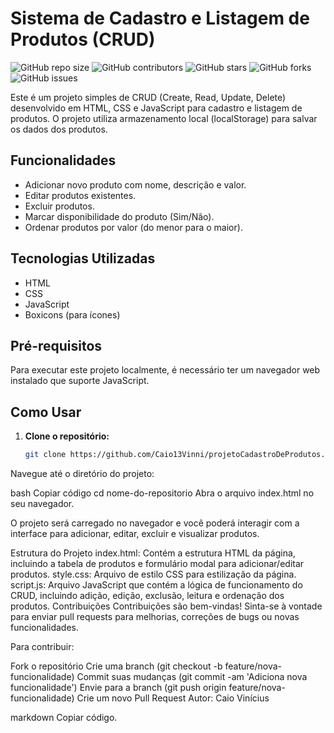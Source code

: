 # Sistema de Cadastro e Listagem de Produtos (CRUD)

![GitHub repo size](https://img.shields.io/github/repo-size/Caio13Vinni/projetoCadastroDeProdutos)
![GitHub contributors](https://img.shields.io/github/contributors/Caio13Vinni/projetoCadastroDeProdutos)
![GitHub stars](https://img.shields.io/github/stars/Caio13Vinni/projetoCadastroDeProdutos?style=social)
![GitHub forks](https://img.shields.io/github/forks/Caio13Vinni/projetoCadastroDeProdutos?style=social)
![GitHub issues](https://img.shields.io/github/issues/Caio13Vinni/projetoCadastroDeProdutos)

Este é um projeto simples de CRUD (Create, Read, Update, Delete) desenvolvido em HTML, CSS e JavaScript para cadastro e listagem de produtos. O projeto utiliza armazenamento local (localStorage) para salvar os dados dos produtos.

## Funcionalidades

- Adicionar novo produto com nome, descrição e valor.
- Editar produtos existentes.
- Excluir produtos.
- Marcar disponibilidade do produto (Sim/Não).
- Ordenar produtos por valor (do menor para o maior).

## Tecnologias Utilizadas

- HTML
- CSS
- JavaScript
- Boxicons (para ícones)

## Pré-requisitos

Para executar este projeto localmente, é necessário ter um navegador web instalado que suporte JavaScript.

## Como Usar

1. **Clone o repositório:**

   ```bash
   git clone https://github.com/Caio13Vinni/projetoCadastroDeProdutos.git
Navegue até o diretório do projeto:

bash
Copiar código
cd nome-do-repositorio
Abra o arquivo index.html no seu navegador.

O projeto será carregado no navegador e você poderá interagir com a interface para adicionar, editar, excluir e visualizar produtos.

Estrutura do Projeto
index.html: Contém a estrutura HTML da página, incluindo a tabela de produtos e formulário modal para adicionar/editar produtos.
style.css: Arquivo de estilo CSS para estilização da página.
script.js: Arquivo JavaScript que contém a lógica de funcionamento do CRUD, incluindo adição, edição, exclusão, leitura e ordenação dos produtos.
Contribuições
Contribuições são bem-vindas! Sinta-se à vontade para enviar pull requests para melhorias, correções de bugs ou novas funcionalidades.

Para contribuir:

Fork o repositório
Crie uma branch (git checkout -b feature/nova-funcionalidade)
Commit suas mudanças (git commit -am 'Adiciona nova funcionalidade')
Envie para a branch (git push origin feature/nova-funcionalidade)
Crie um novo Pull Request
Autor: Caio Vinícius


markdown
Copiar código.
